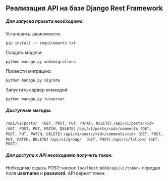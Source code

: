 

## Реализация API на базе Django Rest Framework

##### Для запуска проекта необходимо:

Установить зависимости:

`pip install -r requirements.txt`

Создать модели:

`python manage.py makemigrations`

Провести миграцию:

`python manage.py migrate`

Запустить сервер командой:

`python manage.py runserver`

##### Доступные методы:

`/api/v1/posts/  (GET, POST, PUT, PATCH, DELETE)`
`/api/v1/posts/<id>  (GET, POST, PUT, PATCH, DELETE)`
`/api/v1/posts/<id>/comments (GET, POST, PUT, PATCH, DELETE)`
`/api/v1/posts/<id>/comments/<id> (GET, POST, PUT, PATCH, DELETE)`
`/api/v1/group/  (GET, POST)`
`/api/v1/follow/ (GET, POST)`

##### Для доступа к API необходимо получить токен:

Небходимо сздать POST-запрос `localhost:8000/api/v1/token/` передав поля **username** и **password**. API вернет токен.
